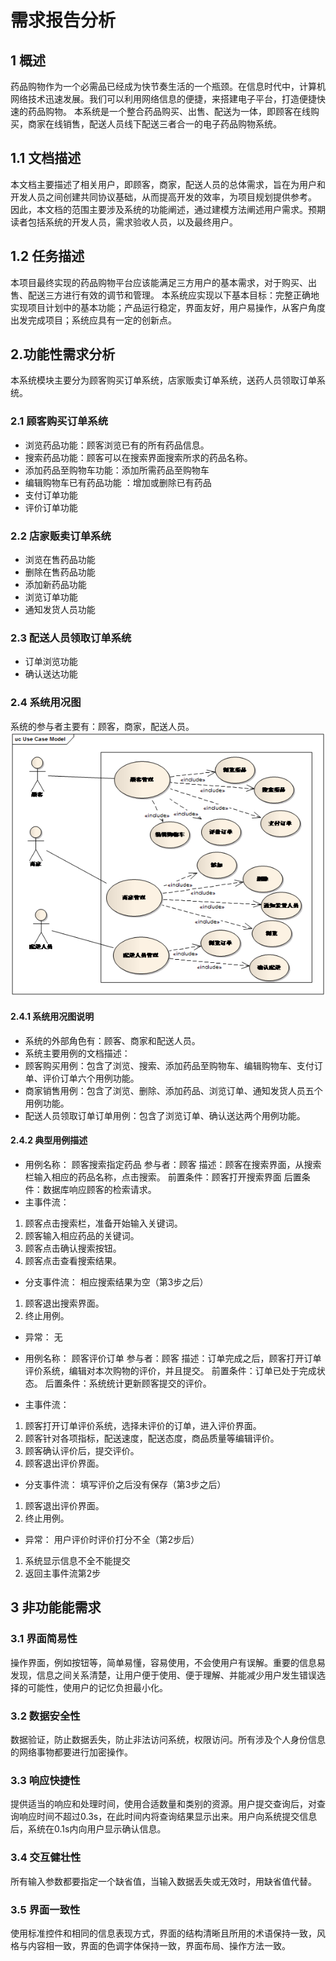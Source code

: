# 需求报告分析
## 1 概述
药品购物作为一个必需品已经成为快节奏生活的一个瓶颈。在信息时代中，计算机网络技术迅速发展。我们可以利用网络信息的便捷，来搭建电子平台，打造便捷快速的药品购物。
本系统是一个整合药品购买、出售、配送为一体，即顾客在线购买，商家在线销售，配送人员线下配送三者合一的电子药品购物系统。

## 1.1 文档描述
本文档主要描述了相关用户，即顾客，商家，配送人员的总体需求，旨在为用户和开发人员之间创建共同协议基础，从而提高开发的效率，为项目规划提供参考。 因此，本文档的范围主要涉及系统的功能阐述，通过建模方法阐述用户需求。预期读者包括系统的开发人员，需求验收人员，以及最终用户。

## 1.2 任务描述
本项目最终实现的药品购物平台应该能满足三方用户的基本需求，对于购买、出售、配送三方进行有效的调节和管理。
本系统应实现以下基本目标：完整正确地实现项目计划中的基本功能；产品运行稳定，界面友好，用户易操作，从客户角度出发完成项目；系统应具有一定的创新点。


## 2.功能性需求分析
本系统模块主要分为顾客购买订单系统，店家贩卖订单系统，送药人员领取订单系统。
### 2.1 顾客购买订单系统
* 浏览药品功能：顾客浏览已有的所有药品信息。
* 搜索药品功能：顾客可以在搜索界面搜索所求的药品名称。
* 添加药品至购物车功能：添加所需药品至购物车
* 编辑购物车已有药品功能 ：增加或删除已有药品
* 支付订单功能
* 评价订单功能

### 2.2 店家贩卖订单系统
* 浏览在售药品功能
* 删除在售药品功能
* 添加新药品功能
* 浏览订单功能
* 通知发货人员功能


### 2.3 配送人员领取订单系统
* 订单浏览功能
* 确认送达功能


### 2.4 系统用况图
系统的参与者主要有：顾客，商家，配送人员。
![image](usecase.png)

#### 2.4.1 系统用况图说明
* 系统的外部角色有：顾客、商家和配送人员。
* 系统主要用例的文档描述：
* 顾客购买用例：包含了浏览、搜索、添加药品至购物车、编辑购物车、支付订单、评价订单六个用例功能。
* 商家销售用例：包含了浏览、删除、添加药品、浏览订单、通知发货人员五个用例功能。
* 配送人员领取订单订单用例：包含了浏览订单、确认送达两个用例功能。


#### 2.4.2 典型用例描述

* 用例名称： 顾客搜索指定药品
 参与者：顾客
 描述：顾客在搜索界面，从搜索栏输入相应的药品名称，点击搜索。
 前置条件：顾客打开搜索界面
 后置条件：数据库响应顾客的检索请求。
* 主事件流：
1. 顾客点击搜索栏，准备开始输入关键词。
2. 顾客输入相应药品的关键词。
3. 顾客点击确认搜索按钮。
4. 顾客点击查看搜索结果。

* 分支事件流：
 相应搜索结果为空（第3步之后）
1. 顾客退出搜索界面。
2. 终止用例。

* 异常：
 无



* 用例名称： 顾客评价订单
 参与者：顾客
 描述：订单完成之后，顾客打开订单评价系统，编辑对本次购物的评价，并且提交。
 前置条件：订单已处于完成状态。
 后置条件：系统统计更新顾客提交的评价。
* 主事件流：
1. 顾客打开订单评价系统，选择未评价的订单，进入评价界面。
2. 顾客针对各项指标，配送速度，配送态度，商品质量等编辑评价。
3. 顾客确认评价后，提交评价。
4. 顾客退出评价界面。

* 分支事件流：
 填写评价之后没有保存（第3步之后）
1. 顾客退出评价界面。
2. 终止用例。

* 异常：
 用户评价时评价打分不全（第2步后）
1. 系统显示信息不全不能提交
2. 返回主事件流第2步



## 3 非功能能需求
### 3.1 界面简易性
操作界面，例如按钮等，简单易懂，容易使用，不会使用户有误解。重要的信息易发现，信息之间关系清楚，让用户便于使用、便于理解、并能减少用户发生错误选择的可能性，使用户的记忆负担最小化。

### 3.2 数据安全性
数据验证，防止数据丢失，防止非法访问系统，权限访问。所有涉及个人身份信息的网络事物都要进行加密操作。

### 3.3 响应快捷性
提供适当的响应和处理时间，使用合适数量和类别的资源。用户提交查询后，对查询响应时间不超过0.3s，在此时间内将查询结果显示出来。用户向系统提交信息后，系统在0.1s内向用户显示确认信息。

### 3.4 交互健壮性
所有输入参数都要指定一个缺省值，当输入数据丢失或无效时，用缺省值代替。 

### 3.5 界面一致性
使用标准控件和相同的信息表现方式，界面的结构清晰且所用的术语保持一致，风格与内容相一致，界面的色调字体保持一致，界面布局、操作方法一致。

